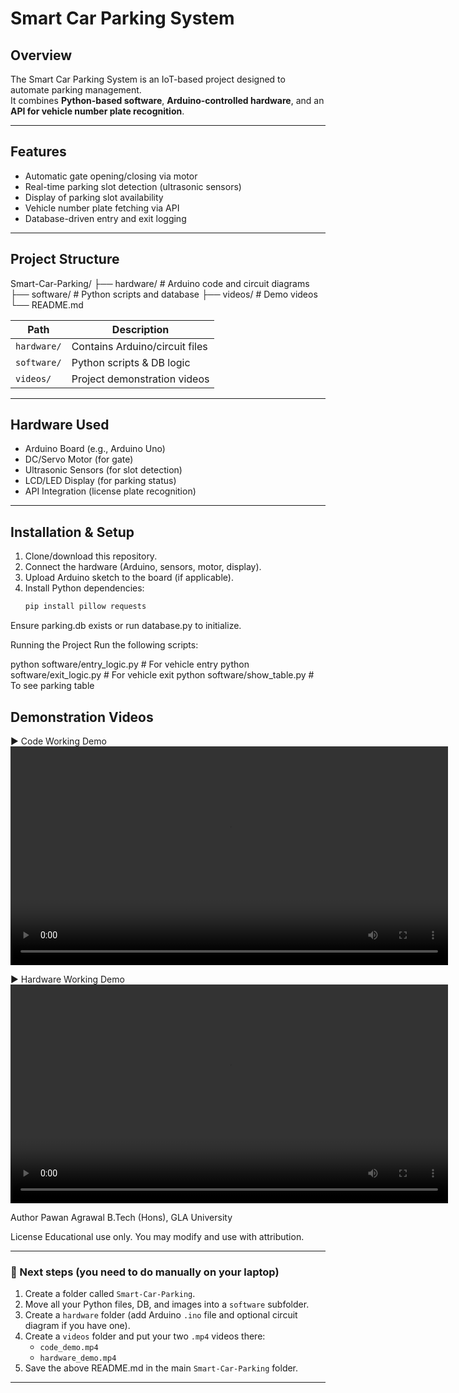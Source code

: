 # Smart Car Parking System

## Overview
The Smart Car Parking System is an IoT-based project designed to automate parking management.  
It combines **Python-based software**, **Arduino-controlled hardware**, and an **API for vehicle number plate recognition**.

---

## Features
- Automatic gate opening/closing via motor
- Real-time parking slot detection (ultrasonic sensors)
- Display of parking slot availability
- Vehicle number plate fetching via API
- Database-driven entry and exit logging

---

## Project Structure
Smart-Car-Parking/
├── hardware/ # Arduino code and circuit diagrams
├── software/ # Python scripts and database
├── videos/ # Demo videos
└── README.md


| Path                 | Description                     |
|----------------------|---------------------------------|
| `hardware/`          | Contains Arduino/circuit files  |
| `software/`          | Python scripts & DB logic       |
| `videos/`            | Project demonstration videos    |

---

## Hardware Used
- Arduino Board (e.g., Arduino Uno)
- DC/Servo Motor (for gate)
- Ultrasonic Sensors (for slot detection)
- LCD/LED Display (for parking status)
- API Integration (license plate recognition)

---

## Installation & Setup
1. Clone/download this repository.
2. Connect the hardware (Arduino, sensors, motor, display).
3. Upload Arduino sketch to the board (if applicable).
4. Install Python dependencies:
   ```bash
   pip install pillow requests
Ensure parking.db exists or run database.py to initialize.

Running the Project
Run the following scripts:

python software/entry_logic.py   # For vehicle entry
python software/exit_logic.py    # For vehicle exit
python software/show_table.py    # To see parking table

## Demonstration Videos
▶ Code Working Demo
<video src="videos/code_demo.mp4" controls width="700"></video>

▶ Hardware Working Demo
<video src="videos/hardware_demo.mp4" controls width="700"></video>


Author
Pawan Agrawal
B.Tech (Hons), GLA University

License
Educational use only. You may modify and use with attribution.

---

### 📌 Next steps (you need to do manually on your laptop)
1. Create a folder called `Smart-Car-Parking`.  
2. Move all your Python files, DB, and images into a `software` subfolder.  
3. Create a `hardware` folder (add Arduino `.ino` file and optional circuit diagram if you have one).  
4. Create a `videos` folder and put your two `.mp4` videos there:
   - `code_demo.mp4`  
   - `hardware_demo.mp4`  
5. Save the above README.md in the main `Smart-Car-Parking` folder.  

---


